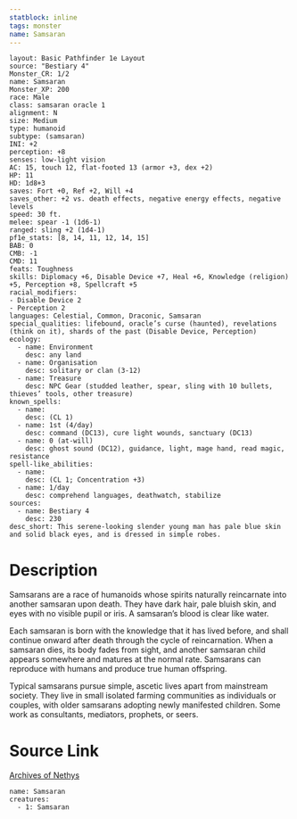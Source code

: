 ```yaml
---
statblock: inline
tags: monster
name: Samsaran
---
```

```statblock
layout: Basic Pathfinder 1e Layout
source: "Bestiary 4"
Monster_CR: 1/2
name: Samsaran
Monster_XP: 200
race: Male
class: samsaran oracle 1
alignment: N
size: Medium
type: humanoid
subtype: (samsaran)
INI: +2
perception: +8
senses: low-light vision
AC: 15, touch 12, flat-footed 13 (armor +3, dex +2)
HP: 11
HD: 1d8+3
saves: Fort +0, Ref +2, Will +4
saves_other: +2 vs. death effects, negative energy effects, negative levels
speed: 30 ft.
melee: spear -1 (1d6-1)
ranged: sling +2 (1d4-1)
pf1e_stats: [8, 14, 11, 12, 14, 15]
BAB: 0
CMB: -1
CMD: 11
feats: Toughness
skills: Diplomacy +6, Disable Device +7, Heal +6, Knowledge (religion) +5, Perception +8, Spellcraft +5
racial_modifiers:
- Disable Device 2
- Perception 2
languages: Celestial, Common, Draconic, Samsaran
special_qualities: lifebound, oracle’s curse (haunted), revelations (think on it), shards of the past (Disable Device, Perception)
ecology:
  - name: Environment
    desc: any land
  - name: Organisation
    desc: solitary or clan (3-12)
  - name: Treasure
    desc: NPC Gear (studded leather, spear, sling with 10 bullets, thieves’ tools, other treasure)
known_spells:
  - name:
    desc: (CL 1)
  - name: 1st (4/day)
    desc: command (DC13), cure light wounds, sanctuary (DC13)
  - name: 0 (at-will)
    desc: ghost sound (DC12), guidance, light, mage hand, read magic, resistance
spell-like_abilities:
  - name:
    desc: (CL 1; Concentration +3)
  - name: 1/day
    desc: comprehend languages, deathwatch, stabilize
sources:
  - name: Bestiary 4
    desc: 230
desc_short: This serene-looking slender young man has pale blue skin and solid black eyes, and is dressed in simple robes.
```
# Description
Samsarans are a race of humanoids whose spirits naturally reincarnate into another samsaran upon death. They have dark hair, pale bluish skin, and eyes with no visible pupil or iris. A samsaran’s blood is clear like water.

Each samsaran is born with the knowledge that it has lived before, and shall continue onward after death through the cycle of reincarnation. When a samsaran dies, its body fades from sight, and another samsaran child appears somewhere and matures at the normal rate. Samsarans can reproduce with humans and produce true human offspring.

Typical samsarans pursue simple, ascetic lives apart from mainstream society. They live in small isolated farming communities as individuals or couples, with older samsarans adopting newly manifested children. Some work as consultants, mediators, prophets, or seers.
# Source Link
[Archives of Nethys](https://aonprd.com/MonsterDisplay.aspx?ItemName=Samsaran)
```encounter-table
name: Samsaran
creatures:
  - 1: Samsaran
```
